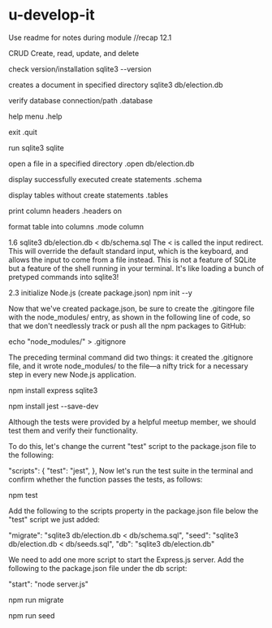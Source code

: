 # u-develop-it

Use readme for notes during module //recap 12.1

CRUD
Create, read, update, and delete

check version/installation
sqlite3 --version

creates a document in specified directory
sqlite3 db/election.db

verify database connection/path
.database

help menu
.help

exit
.quit

run sqlite3
sqlite

open a file in a specified directory
.open db/election.db

display successfully executed create statements
.schema

display tables without create statements
.tables

print column headers
.headers on

format table into columns
.mode column

1.6
sqlite3 db/election.db < db/schema.sql
The < is called the input redirect. This will override the default standard input, which is the keyboard, and allows the input to come from a file instead. This is not a feature of SQLite but a feature of the shell running in your terminal. It's like loading a bunch of pretyped commands into sqlite3!

2.3
initialize Node.js (create package.json)
npm init --y

Now that we've created package.json, be sure to create the .gitingore file with the node_modules/ entry, as shown in the following line of code, so that we don't needlessly track or push all the npm packages to GitHub:

echo "node_modules/" > .gitignore

The preceding terminal command did two things: it created the .gitignore file, and it wrote node_modules/ to the file—a nifty trick for a necessary step in every new Node.js application.

npm install express sqlite3

npm install jest --save-dev

Although the tests were provided by a helpful meetup member, we should test them and verify their functionality.

To do this, let's change the current "test" script to the package.json file to the following:

"scripts": {
    "test": "jest",
  },
Now let's run the test suite in the terminal and confirm whether the function passes the tests, as follows:

npm test

Add the following to the scripts property in the package.json file below the "test" script we just added:

"migrate": "sqlite3 db/election.db < db/schema.sql",
"seed": "sqlite3 db/election.db < db/seeds.sql",
"db": "sqlite3 db/election.db"

We need to add one more script to start the Express.js server. Add the following to the package.json file under the db script:

"start": "node server.js"

npm run migrate

npm run seed
